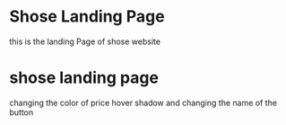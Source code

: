 # Shose Landing Page
this is the landing Page of shose website 
# shose landing page

changing the color of price hover shadow and changing the name of the button 
